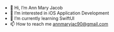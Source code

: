 - 👋 Hi, I’m Ann Mary Jacob
- 👀 I’m interested in iOS Application Development
- 🌱 I’m currently learning SwiftUI
- 📫 How to reach me annmaryjac90@gmail.com

<!---
AnnMaryJac90/AnnMaryJac90 is a ✨ special ✨ repository because its `README.md` (this file) appears on your GitHub profile.
You can click the Preview link to take a look at your changes.
--->
